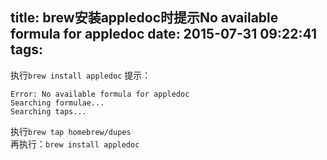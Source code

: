 title: brew安装appledoc时提示No available formula for appledoc
date: 2015-07-31 09:22:41
tags:
---
执行`brew install appledoc` 提示：  
```
Error: No available formula for appledoc
Searching formulae...
Searching taps...
```

执行`brew tap homebrew/dupes`  
再执行：`brew install appledoc`